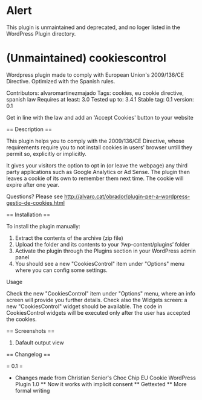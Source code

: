 Alert
==============

This plugin is unmaintained and deprecated, and no loger listed in the WordPress Plugin directory.

(Unmaintained) cookiescontrol
==============

Wordpress plugin made to comply with European Union's 2009/136/CE Directive. Optimized with the Spanish rules.

Contributors: alvaromartinezmajado
Tags: cookies, eu cookie directive, spanish law
Requires at least: 3.0
Tested up to: 3.4.1
Stable tag: 0.1
version: 0.1

Get in line with the law and add an 'Accept Cookies' button to your website

== Description ==

This plugin helps you to comply with the 2009/136/CE Directive, whose requirements require you to not install cookies in users' browser untill they permit so, explicitly or implicitly.

It gives your visitors the option to opt in (or leave the webpage) any third party applications such as Google Analytics or Ad Sense. The plugin then leaves a cookie of its own to remember them next time. The cookie will expire after one year.

Questions? Please see http://alvaro.cat/obrador/plugin-per-a-wordpress-gestio-de-cookies.html

== Installation ==

To install the plugin manually:

1. Extract the contents of the archive (zip file)
2. Upload the folder and its contents to your ‘/wp-content/plugins’ folder
3. Activate the plugin through the Plugins section in your WordPress admin panel
4. You should see a new "CookiesControl" item under "Options" menu where you can config some settings. 

Usage

Check the new "CookiesControl" item under "Options" menu, where an info screen will provide you further details. Check also the Widgets screen: a new "CookiesControl" widget should be available. The code in CookiesControl widgets will be executed only after the user has accepted the cookies. 

 == Screenshots ==

1. Dafault output view

== Changelog ==

= 0.1 =
* Changes made from Christian Senior's Choc Chip EU Cookie WordPress Plugin 1.0
** Now it works with implicit consent
** Gettexted
** More formal writing
